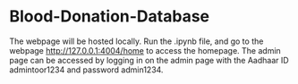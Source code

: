# Blood-Donation-Database
The webpage will be hosted locally. Run the .ipynb file, and go to the webpage http://127.0.0.1:4004/home to access the homepage. The admin page can be accessed by logging
in on the admin page with the Aadhaar ID admintoor1234 and password admin1234.
